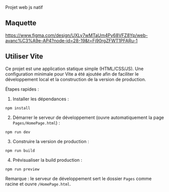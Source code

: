 Projet web js natif

## Maquette

https://www.figma.com/design/UXLy7wMTaUm4Py68VFZ8Yp/web-avanc%C3%A9e-AP4?node-id=28-19&t=Fj90rgZFWT1PFARu-1

## Utiliser Vite

Ce projet est une application statique simple (HTML/CSS/JS). Une configuration minimale pour Vite a été ajoutée afin de faciliter le développement local et la construction de la version de production.

Étapes rapides :

1. Installer les dépendances :

```
npm install
```

2. Démarrer le serveur de développement (ouvre automatiquement la page `Pages/HomePage.html`) :

```
npm run dev
```

3. Construire la version de production :

```
npm run build
```

4. Prévisualiser la build production :

```
npm run preview
```

Remarque : le serveur de développement sert le dossier `Pages` comme racine et ouvre `/HomePage.html`.
